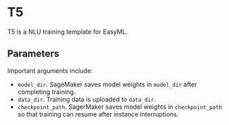 # T5
T5 is a NLU training template for EasyML.

## Parameters
Important arguments include:
* `model_dir`. SageMaker saves model weights in `model_dir` after completing training.
* `data_dir`. Training data is uploaded to `data_dir`.
* `checkpoint_path`. SagerMaker saves model weights in `checkpoint_path` so that training can resume after instance interruptions.